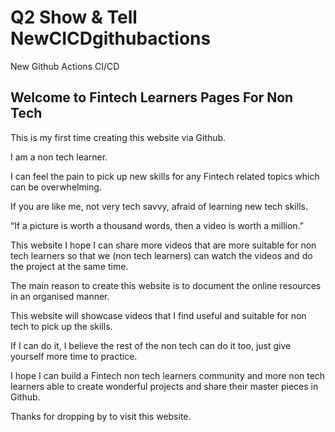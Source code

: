 # Q2 Show & Tell NewCICDgithubactions
New Github Actions CI/CD


## Welcome to Fintech Learners Pages For Non Tech

This is my first time creating this website via Github. 

I am a non tech learner. 

I can feel the pain to pick up new skills for any Fintech related topics which can be overwhelming. 

If you are like me, not very tech savvy, afraid of learning new tech skills.

“If a picture is worth a thousand words, then a video is worth a million.”

This website I hope I can share more videos that are more suitable for non tech learners so that we (non tech learners) can watch the videos and do the project at the same time.

The main reason to create this website is to document the online resources in an organised manner.

This website will showcase videos that I find useful and suitable for non tech to pick up the skills.

If I can do it, I believe the rest of the non tech can do it too, just give yourself more time to practice.

I hope I can build a Fintech non tech learners community and more non tech learners able to create wonderful projects and share their master pieces in Github.

Thanks for dropping by to visit this website.

